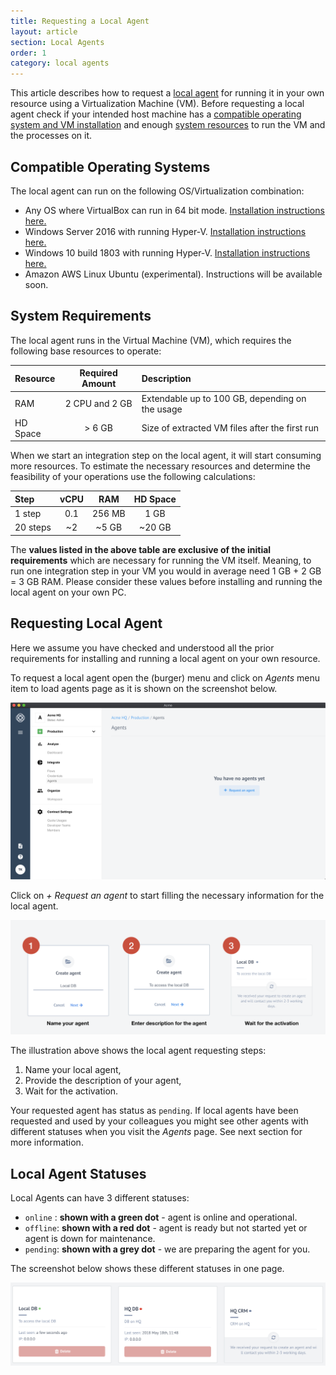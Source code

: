 ```yaml
---
title: Requesting a Local Agent
layout: article
section: Local Agents
order: 1
category: local agents
---
```


This article describes how to request a [local agent](/getting-started/local-agent)
for running it in your own resource using a Virtualization Machine (VM). Before
requesting a local agent check if your intended host machine has a
[compatible operating system and VM installation](#compatible-operating-systems)
and enough [system resources](#system-requirements) to run the VM and the
processes on it.


## Compatible Operating Systems

The local agent can run on the following OS/Virtualization combination:

*   Any OS where VirtualBox can run in 64 bit mode. [Installation instructions here.](local-agents-VirtualBox)
*   Windows Server 2016 with running Hyper-V. [Installation instructions here.](local-agents-VirtualBox)
*   Windows 10 build 1803 with running Hyper-V. [Installation instructions here.](local-agents-VirtualBox)
*   Amazon AWS Linux Ubuntu (experimental). Instructions will be available soon.


## System Requirements

The local agent runs in the Virtual Machine (VM), which requires the following
base resources to operate:

| Resource | Required Amount | Description |
| :--------| :--------------:| :-----------|
| RAM      | 2 CPU and 2 GB  | Extendable up to 100 GB, depending on the usage |
| HD Space | > 6 GB          | Size of extracted VM files after the first run |

When we start an integration step on the local agent, it will start consuming more
resources. To estimate the necessary resources and determine the feasibility of
your operations use the following calculations:

| Step  | vCPU | RAM | HD Space |
| :---- | :---: | :---: | :----: |
| 1 step | 0.1  | 256 MB | 1 GB |
| 20 steps | ~2  | ~5 GB | ~20 GB |

The **values listed in the above table are exclusive of the initial requirements**
which are necessary for running the VM itself. Meaning, to run one integration step in
your VM you would in average need 1 GB + 2 GB = 3 GB RAM. Please consider these values
before installing and running the local agent on your own PC.

## Requesting Local Agent

Here we assume you have checked and understood all the prior requirements for installing
and running a local agent on your own resource.

To request a local agent open the (burger) menu and click on *Agents* menu item
to load agents page as it is shown on the screenshot below.

![local agents page](/assets/img/references/local-agents/request-local-agent.png)

Click on *+ Request an agent* to start filling the necessary information for the
local agent.

![local agents filling info](/assets/img/references/local-agents/request-local-agent-information.png)

The illustration above shows the local agent requesting steps:
1.  Name your local agent,
2.  Provide the description of your agent,
3.  Wait for the activation.

Your requested agent has status as `pending`. If local agents have been requested
and used by your colleagues you might see other agents with different statuses when
you visit the *Agents* page. See next section for more information.

## Local Agent Statuses

Local Agents can have 3 different statuses:

*   `online` : **shown with a green dot** - agent is online and operational.
*   `offline`: **shown with a red dot** - agent is ready but not started yet or agent is down for maintenance.
*   `pending`: **shown with a grey dot** - we are preparing the agent for you.

The screenshot below shows these different statuses in one page.

![Agents with different statuses](/assets/img/references/local-agents/local-agent-statuses.png "Agents with different statuses")
